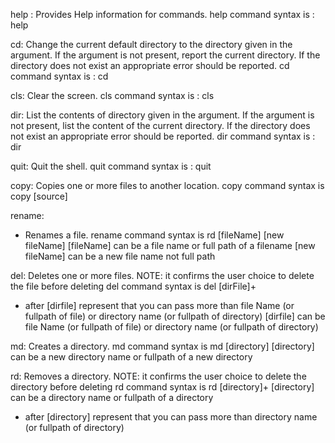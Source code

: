 help : Provides Help information for commands.
help command syntax is :  help

cd:
Change the current default directory to the directory given
in the argument.
If the argument is not present, report the current
directory.
If the directory does not exist an appropriate error should
be reported.
cd command syntax is : cd

cls:
Clear the screen.
cls command syntax is : cls

dir:
List the contents of directory given in the argument.
If the argument is not present, list the content of the
current directory.
If the directory does not exist an appropriate error should
be reported.
dir command syntax is : dir

quit:
Quit the shell.
quit command syntax is : quit

copy:
Copies one or more files to another location.
copy command syntax is
copy [source]

rename:
- Renames a file.
rename command syntax is
rd [fileName] [new fileName]
[fileName] can be a file name or full path of a filename
[new fileName] can be a new file name not full path

del:
Deletes one or more files.
NOTE: it confirms the user choice to delete the file before
deleting
del command syntax is
del [dirFile]+
+ after [dirfile] represent that you can pass more than file
Name (or fullpath of file) or directory name (or fullpath of
directory)
[dirfile] can be file Name (or fullpath of file) or
directory name (or fullpath of directory)

md:
Creates a directory.
md command syntax is
md [directory]
[directory] can be a new directory name or fullpath of a new
directory


rd:
Removes a directory.
NOTE: it confirms the user choice to delete the directory
before deleting
rd command syntax is
rd [directory]+
[directory] can be a directory name or fullpath of a
directory
+ after [directory] represent that you can pass more than
directory name (or fullpath of directory)


